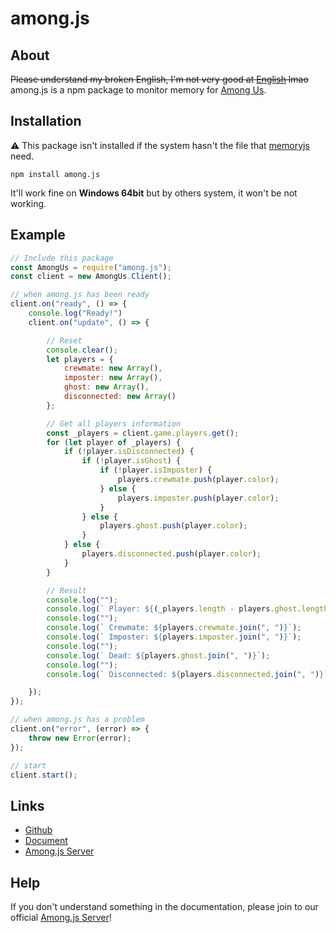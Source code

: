 # among.js
## About
~~Please understand my broken English, I'm not very good at [English](https://www.deepl.com/translator) lmao~~
among.js is a npm package to monitor memory for [Among Us](https://store.steampowered.com/app/945360/Among_Us).

## Installation
⚠ This package isn't installed if the system hasn't the file that [memoryjs](https://github.com/Rob--/memoryjs) need.
```
npm install among.js
```
It'll work fine on **Windows 64bit** but by others system, it won't be not working.

## Example
```js
// Include this package
const AmongUs = require("among.js");
const client = new AmongUs.Client();

// when among.js has been ready
client.on("ready", () => {
	console.log("Ready!")
	client.on("update", () => {

		// Reset
		console.clear();
		let players = {
			crewmate: new Array(),
			imposter: new Array(),
			ghost: new Array(),
			disconnected: new Array()
		};

		// Get all players information
		const _players = client.game.players.get();
		for (let player of _players) {
			if (!player.isDisconnected) {
				if (!player.isGhost) {
					if (!player.isImposter) {
						players.crewmate.push(player.color);
					} else {
						players.imposter.push(player.color);
					}
				} else {
					players.ghost.push(player.color);
				}
			} else {
				players.disconnected.push(player.color);
			}
		}

		// Result
		console.log("");
		console.log(` Player: ${(_players.length - players.ghost.length - players.disconnected.length)} / ${_players.length}`);
		console.log("");
		console.log(` Crewmate: ${players.crewmate.join(", ")}`);
		console.log(` Imposter: ${players.imposter.join(", ")}`);
		console.log("");
		console.log(` Dead: ${players.ghost.join(", ")}`);
		console.log("");
		console.log(` Disconnected: ${players.disconnected.join(", ")}`);

	});
});

// when among.js has a problem
client.on("error", (error) => {
	throw new Error(error);
});

// start
client.start();
```

## Links
- [Github](https://github.com/CantRunRiver/among.js)
- [Document](https://github.com/CantRunRiver/among.js/blob/main/Document.md)
- [Among.js Server](https://www.youtube.com/watch?v=dQw4w9WgXcQ)

## Help
If you don't understand something in the documentation, please join to our official [Among.js Server](https://www.youtube.com/watch?v=dQw4w9WgXcQ)!
